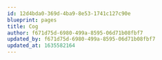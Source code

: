 ```yaml
---
id: 12d4bda0-369d-4ba9-8e53-1741c127c90e
blueprint: pages
title: Cog
author: f671d75d-6980-499a-8595-06d71b08fbf7
updated_by: f671d75d-6980-499a-8595-06d71b08fbf7
updated_at: 1635582164
---
```

